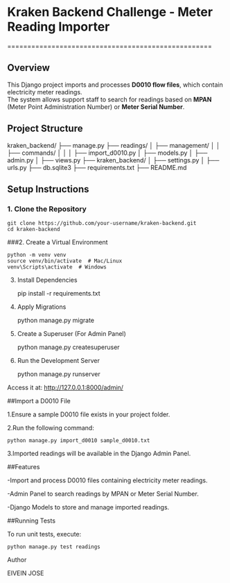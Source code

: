 # Kraken Backend Challenge - Meter Reading Importer
===================================================

## Overview
This Django project imports and processes **D0010 flow files**, which contain electricity meter readings.  
The system allows support staff to search for readings based on **MPAN** (Meter Point Administration Number) or **Meter Serial Number**.

## Project Structure

kraken_backend/
├── manage.py
├── readings/
│   ├── management/
│   │   ├── commands/
│   │   │   ├── import_d0010.py
│   ├── models.py
│   ├── admin.py
│   ├── views.py
├── kraken_backend/
│   ├── settings.py
│   ├── urls.py
├── db.sqlite3
├── requirements.txt
├── README.md

##  Setup Instructions

### 1. **Clone the Repository**

	git clone https://github.com/your-username/kraken-backend.git
	cd kraken-backend

###2. Create a Virtual Environment

	python -m venv venv
	source venv/bin/activate  # Mac/Linux
	venv\Scripts\activate  # Windows

3. Install Dependencies

	pip install -r requirements.txt

4. Apply Migrations

	python manage.py migrate

5. Create a Superuser (For Admin Panel)

	python manage.py createsuperuser

6. Run the Development Server

	python manage.py runserver

Access it at: http://127.0.0.1:8000/admin/


##Import a D0010 File

1.Ensure a sample D0010 file exists in your project folder.

2.Run the following command:

	python manage.py import_d0010 sample_d0010.txt

3.Imported readings will be available in the Django Admin Panel.


##Features

-Import and process D0010 files containing electricity meter readings.

-Admin Panel to search readings by MPAN or Meter Serial Number.

-Django Models to store and manage imported readings.


##Running Tests

To run unit tests, execute:

	python manage.py test readings


Author

EIVEIN JOSE

